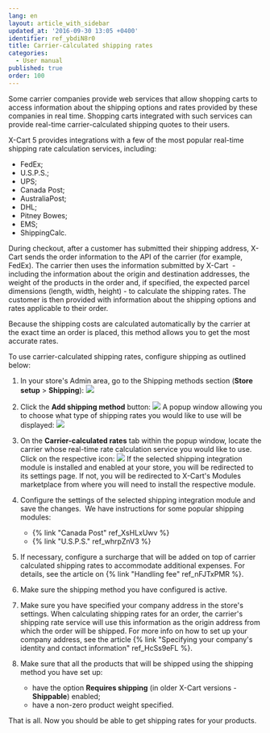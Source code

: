 ```yaml
---
lang: en
layout: article_with_sidebar
updated_at: '2016-09-30 13:05 +0400'
identifier: ref_ybdiN8r0
title: Carrier-calculated shipping rates
categories:
  - User manual
published: true
order: 100
---
```



Some carrier companies provide web services that allow shopping carts to access information about the shipping options and rates provided by these companies in real time. Shopping carts integrated with such services can provide real-time carrier-calculated shipping quotes to their users. 

X-Cart 5 provides integrations with a few of the most popular real-time shipping rate calculation services, including:

*   FedEx;
*   U.S.P.S.;
*   UPS;
*   Canada Post;
*   AustraliaPost;
*   DHL;
*   Pitney Bowes;
*   EMS;
*   ShippingCalc.

During checkout, after a customer has submitted their shipping address, X-Cart sends the order information to the API of the carrier (for example, FedEx). The carrier then uses the information submitted by X-Cart  - including the information about the origin and destination addresses, the weight of the products in the order and, if specified, the expected parcel dimensions (length, width, height) - to calculate the shipping rates. The customer is then provided with information about the shipping options and rates applicable to their order.

Because the shipping costs are calculated automatically by the carrier at the exact time an order is placed, this method allows you to get the most accurate rates.

To use carrier-calculated shipping rates, configure shipping as outlined below:

1.  In your store's Admin area, go to the Shipping methods section (**Store setup** > **Shipping**):
    ![]({{site.baseurl}}/attachments/9306236/9437257.png)
2.  Click the **Add shipping method** button:
    ![]({{site.baseurl}}/attachments/9306236/9437259.png)
    A popup window allowing you to choose what type of shipping rates you would like to use will be displayed:
    ![]({{site.baseurl}}/attachments/9306236/9437260.png)
3.  On the **Carrier-calculated rates** tab within the popup window, locate the carrier whose real-time rate calculation service you would like to use. Click on the respective icon:
    ![]({{site.baseurl}}/attachments/9306236/9437261.png)
    If the selected shipping integration module is installed and enabled at your store, you will be redirected to its settings page. If not, you will be redirected to X-Cart's Modules marketplace from where you will need to install the respective module. 

4.  Configure the settings of the selected shipping integration module and save the changes. 
    We have instructions for some popular shipping modules:
    *   {% link "Canada Post" ref_XsHLxUwv %}
    *   {% link "U.S.P.S." ref_whrpZnV3 %}

5.  If necessary, configure a surcharge that will be added on top of carrier calculated shipping rates to accommodate additional expenses. For details, see the article on {% link "Handling fee" ref_nFJTxPMR %}.

6.  Make sure the shipping method you have configured is active.

7.  Make sure you have specified your company address in the store's settings. When calculating shipping rates for an order, the carrier's shipping rate service will use this information as the origin address from which the order will be shipped. For more info on how to set up your company address, see the article {% link "Specifying your company's identity and contact information" ref_HcSs9eFL %}. 

8.  Make sure that all the products that will be shipped using the shipping method you have set up:
    *   have the option **Requires shipping** (in older X-Cart versions - **Shippable**) enabled; 
    *   have a non-zero product weight specified.

That is all. Now you should be able to get shipping rates for your products.


